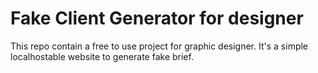 # Fake Client Generator for designer

This repo contain a free to use project for graphic designer.
It's a simple localhostable website to generate fake brief.

